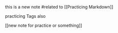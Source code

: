 this is a new note #related to [[Practicing Markdown]]

practicing Tags also

[[new note for practice or something]]